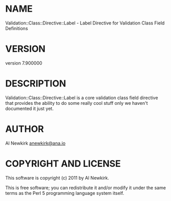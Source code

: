 # NAME

Validation::Class::Directive::Label - Label Directive for Validation Class Field Definitions

# VERSION

version 7.900000

# DESCRIPTION

Validation::Class::Directive::Label is a core validation class field directive
that provides the ability to do some really cool stuff only we haven't
documented it just yet.

# AUTHOR

Al Newkirk <anewkirk@ana.io>

# COPYRIGHT AND LICENSE

This software is copyright (c) 2011 by Al Newkirk.

This is free software; you can redistribute it and/or modify it under
the same terms as the Perl 5 programming language system itself.
